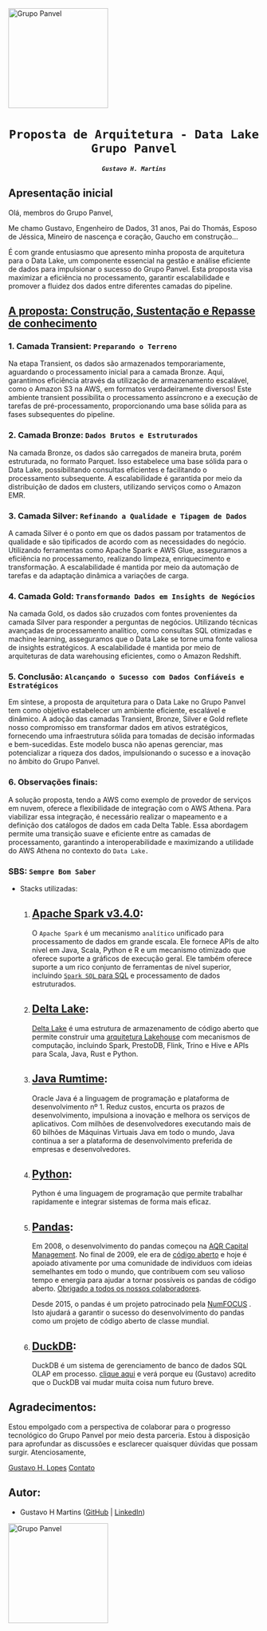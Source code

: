 <img src="https://www.grupopanvel.com.br/pt/assets/logo_grupopanvel_azul.svg" alt="Grupo Panvel" width="200"/>

# <h1 align="center">`Proposta de Arquitetura - Data Lake Grupo Panvel`</h1>

##### <p align="center">`Gustavo H. Martins`</p>

## Apresentação inicial

Olá, membros do Grupo Panvel,

Me chamo Gustavo, Engenheiro de Dados, 31 anos, Pai do Thomás, Esposo de Jéssica, Mineiro de nascença e coração, Gaucho em construção...

É com grande entusiasmo que apresento minha proposta de arquitetura para o Data Lake, um componente essencial na gestão e análise eficiente de dados para impulsionar o sucesso do Grupo Panvel.
Esta proposta visa maximizar a eficiência no processamento, garantir escalabilidade e promover a fluidez dos dados entre diferentes camadas do pipeline.

## [A proposta: Construção, Sustentação e Repasse de conhecimento](./Projeto_Data_Lake.pptx)

### 1. Camada Transient: `Preparando o Terreno`

Na etapa Transient, os dados são armazenados temporariamente, aguardando o processamento inicial para a camada Bronze. Aqui, garantimos eficiência através da utilização de armazenamento escalável, como o Amazon S3 na AWS, em formatos verdadeiramente diversos! Este ambiente transient possibilita o processamento assíncrono e a execução de tarefas de pré-processamento, proporcionando uma base sólida para as fases subsequentes do pipeline.

### 2. Camada Bronze: `Dados Brutos e Estruturados`

Na camada Bronze, os dados são carregados de maneira bruta, porém estruturada, no formato Parquet. Isso estabelece uma base sólida para o Data Lake, possibilitando consultas eficientes e facilitando o processamento subsequente. A escalabilidade é garantida por meio da distribuição de dados em clusters, utilizando serviços como o Amazon EMR.

### 3. Camada Silver: `Refinando a Qualidade e Tipagem de Dados`

A camada Silver é o ponto em que os dados passam por tratamentos de qualidade e são tipificados de acordo com as necessidades do negócio. Utilizando ferramentas como Apache Spark e AWS Glue, asseguramos a eficiência no processamento, realizando limpeza, enriquecimento e transformação. A escalabilidade é mantida por meio da automação de tarefas e da adaptação dinâmica a variações de carga.

### 4. Camada Gold: `Transformando Dados em Insights de Negócios`

Na camada Gold, os dados são cruzados com fontes provenientes da camada Silver para responder a perguntas de negócios. Utilizando técnicas avançadas de processamento analítico, como consultas SQL otimizadas e machine learning, asseguramos que o Data Lake se torne uma fonte valiosa de insights estratégicos. A escalabilidade é mantida por meio de arquiteturas de data warehousing eficientes, como o Amazon Redshift.

### 5. Conclusão: `Alcançando o Sucesso com Dados Confiáveis e Estratégicos`

Em síntese, a proposta de arquitetura para o Data Lake no Grupo Panvel tem como objetivo estabelecer um ambiente eficiente, escalável e dinâmico. A adoção das camadas Transient, Bronze, Silver e Gold reflete nosso compromisso em transformar dados em ativos estratégicos, fornecendo uma infraestrutura sólida para tomadas de decisão informadas e bem-sucedidas. Este modelo busca não apenas gerenciar, mas potencializar a riqueza dos dados, impulsionando o sucesso e a inovação no âmbito do Grupo Panvel.

### 6. Observações finais:

A solução proposta, tendo a AWS como exemplo de provedor de serviços em nuvem, oferece a flexibilidade de integração com o AWS Athena. Para viabilizar essa integração, é necessário realizar o mapeamento e a definição dos catálogos de dados em cada Delta Table. Essa abordagem permite uma transição suave e eficiente entre as camadas de processamento, garantindo a interoperabilidade e maximizando a utilidade do AWS Athena no contexto do `Data Lake.`

### SBS: `Sempre Bom Saber`

- Stacks utilizadas:

  1. [Apache Spark v3.4.0](https://spark.apache.org/docs/3.4.0/):
     --------------------

     O `Apache Spark` é um mecanismo `analítico` unificado para processamento de dados em grande escala.
     Ele fornece APIs de alto nível em Java, Scala, Python e R e um mecanismo otimizado que oferece suporte a gráficos de execução geral.
     Ele também oferece suporte a um rico conjunto de ferramentas de nível superior, incluindo [`Spark SQL` para SQL](https://spark.apache.org/docs/3.4.0/sql-programming-guide.html) e processamento de dados estruturados.
  2. [Delta Lake](https://docs.delta.io/2.4.0/index.html):
     -----------

     [Delta Lake](https://www.databricks.com/wp-content/uploads/2020/08/p975-armbrust.pdf) é uma estrutura de armazenamento de código aberto que permite construir uma
     [arquitetura Lakehouse](https://www.cidrdb.org/cidr2021/papers/cidr2021_paper17.pdf) com mecanismos de computação, incluindo Spark, PrestoDB, Flink, Trino e Hive e APIs para Scala, Java, Rust e Python.
  3. [Java Rumtime](https://dev.java/):
     -------------

     Oracle Java é a linguagem de programação e plataforma de desenvolvimento nº 1.
     Reduz custos, encurta os prazos de desenvolvimento, impulsiona a inovação e melhora os serviços de aplicativos.
     Com milhões de desenvolvedores executando mais de 60 bilhões de Máquinas Virtuais Java em todo o mundo, Java continua a ser a plataforma de desenvolvimento preferida de empresas e desenvolvedores.
  4. [Python](http://python.org/):
     -------

     Python é uma linguagem de programação que permite trabalhar rapidamente e integrar sistemas de forma mais eficaz.
  5. [Pandas](https://pandas.pydata.org/):
     -------

     Em 2008, o desenvolvimento do pandas começou na [AQR Capital Management](https://www.aqr.com/).
     No final de 2009, ele era de [código aberto](https://en.wikipedia.org/wiki/Open_source) e hoje é apoiado ativamente por uma comunidade de indivíduos com ideias semelhantes em todo o mundo, que contribuem com seu valioso tempo e energia para ajudar a tornar possíveis os pandas de código aberto.
     [Obrigado a todos os nossos colaboradores](https://pandas.pydata.org/about/team.html).

     Desde 2015, o pandas é um projeto patrocinado pela [NumFOCUS](https://numfocus.org/sponsored-projects) .
     Isto ajudará a garantir o sucesso do desenvolvimento do pandas como um projeto de código aberto de classe mundial.
  6. [DuckDB](https://duckdb.org/):
     -------

     DuckDB é um sistema de gerenciamento de banco de dados SQL OLAP em processo.
     [clique aqui](https://www.confessionsofadataguy.com/duckdb-delta-lake-the-new-lake-house/) e verá porque eu (Gustavo) acredito que o DuckDB vai mudar muita coisa num futuro breve.

## Agradecimentos:

Estou empolgado com a perspectiva de colaborar para o progresso tecnológico do Grupo Panvel por meio desta parceria. Estou à disposição para aprofundar as discussões e esclarecer quaisquer dúvidas que possam surgir. Atenciosamente,

[Gustavo H. Lopes](https://www.linkedin.com/in/gustavo-henrique-lopes-martins-361789192/)
[Contato](https://wa.me/553182273761)

## Autor:

- Gustavo H Martins ([GitHub](https://github.com/Gustavo-H-Martins) | [LinkedIn](https://www.linkedin.com/in/gustavo-henrique-lopes-martins-361789192/))

<img src="https://media.licdn.com/dms/image/D4D03AQF7UOju704NIg/profile-displayphoto-shrink_100_100/0/1704996653082?e=1711584000&v=beta&t=YAdPuhXUVg2Zdqvu8JoK5MraEIyri0EYv-qZctPrpPE" alt="Grupo Panvel" width="200" height="200"/>
